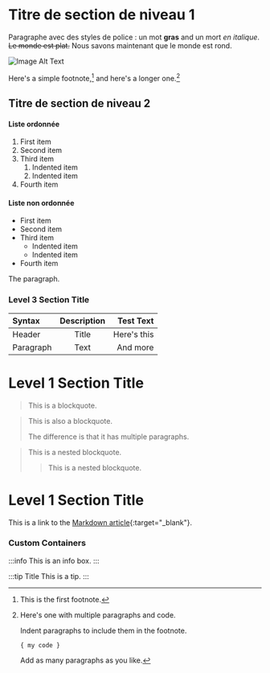 # Titre de section de niveau 1

Paragraphe avec des styles de police : un mot **gras** and un mort _en italique_. ~~Le monde est plat.~~ Nous savons maintenant que le monde est rond.

![Image Alt Text](/assets/images/image.jpg "Image")

Here's a simple footnote,[^1] and here's a longer one.[^bignote]

## Titre de section de niveau 2

#### Liste ordonnée

1. First item
2. Second item
3. Third item
   1. Indented item
   2. Indented item
4. Fourth item

#### Liste non ordonnée

- First item
- Second item
- Third item
  - Indented item
  - Indented item
- Fourth item

The paragraph.

### Level 3 Section Title

| Syntax    | Description |   Test Text |
| :-------- | :---------: | ----------: |
| Header    |    Title    | Here's this |
| Paragraph |     Text    |    And more |

# Level 1 Section Title

> This is a blockquote.

> This is also a blockquote.
>
> The difference is that it has multiple paragraphs.

> This is a nested blockquote.
>
> > This is a nested blockquote.

[//]: # "This syntax works like a comment, and won't appear in any output."

# Level 1 Section Title

This is a link to the [Markdown article](https://en.wikipedia.org/wiki/Markdown){:target="_blank"}.

[^1]: This is the first footnote.

[^bignote]: Here's one with multiple paragraphs and code.

    Indent paragraphs to include them in the footnote.

    `{ my code }`

    Add as many paragraphs as you like.

### Custom Containers

:::info
This is an info box.
:::

:::tip Title
This is a tip.
:::
